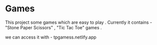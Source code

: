 # Games

This project some games which are easy to play .
Currently it contains - "Stone Paper Scissors" , "Tic Tac Toe" games .

we can access it with - tpgamess.netlify.app 
